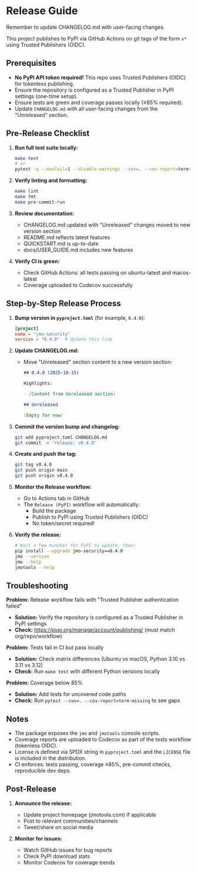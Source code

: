 # Release Guide

Remember to update CHANGELOG.md with user-facing changes.

This project publishes to PyPI via GitHub Actions on git tags of the form `v*` using Trusted Publishers (OIDC).

## Prerequisites

- **No PyPI API token required!** This repo uses Trusted Publishers (OIDC) for tokenless publishing.
- Ensure the repository is configured as a Trusted Publisher in PyPI settings (one-time setup).
- Ensure tests are green and coverage passes locally (≥85% required).
- Update `CHANGELOG.md` with all user-facing changes from the "Unreleased" section.

## Pre-Release Checklist

1. **Run full test suite locally:**

   ```bash
   make test
   # or
   pytest -q --maxfail=1 --disable-warnings --cov=. --cov-report=term-missing --cov-fail-under=85
   ```

2. **Verify linting and formatting:**

   ```bash
   make lint
   make fmt
   make pre-commit-run
   ```

3. **Review documentation:**
   - CHANGELOG.md updated with "Unreleased" changes moved to new version section
   - README.md reflects latest features
   - QUICKSTART.md is up-to-date
   - docs/USER_GUIDE.md includes new features

4. **Verify CI is green:**
   - Check GitHub Actions: all tests passing on ubuntu-latest and macos-latest
   - Coverage uploaded to Codecov successfully

## Step-by-Step Release Process

1. **Bump version in `pyproject.toml`** (for example, `0.4.0`):

   ```toml
   [project]
   name = "jmo-security"
   version = "0.4.0"  # Update this line
   ```

2. **Update CHANGELOG.md:**
   - Move "Unreleased" section content to a new version section:

     ```markdown
     ## 0.4.0 (2025-10-15)

     Highlights:

     - [Content from Unreleased section]

     ## Unreleased

     [Empty for now]
     ```

3. **Commit the version bump and changelog:**

   ```bash
   git add pyproject.toml CHANGELOG.md
   git commit -m "release: v0.4.0"
   ```

4. **Create and push the tag:**

   ```bash
   git tag v0.4.0
   git push origin main
   git push origin v0.4.0
   ```

5. **Monitor the Release workflow:**
   - Go to Actions tab in GitHub
   - The `Release (PyPI)` workflow will automatically:
     - Build the package
     - Publish to PyPI using Trusted Publishers (OIDC)
     - No token/secret required!

6. **Verify the release:**

   ```bash
   # Wait a few minutes for PyPI to update, then:
   pip install --upgrade jmo-security==0.4.0
   jmo --version
   jmo --help
   jmotools --help
   ```

## Troubleshooting

**Problem:** Release workflow fails with "Trusted Publisher authentication failed"

- **Solution:** Verify the repository is configured as a Trusted Publisher in PyPI settings
- **Check:** https://pypi.org/manage/account/publishing/ (must match org/repo/workflow)

**Problem:** Tests fail in CI but pass locally

- **Solution:** Check matrix differences (Ubuntu vs macOS, Python 3.10 vs 3.11 vs 3.12)
- **Check:** Run `make test` with different Python versions locally

**Problem:** Coverage below 85%

- **Solution:** Add tests for uncovered code paths
- **Check:** Run `pytest --cov=. --cov-report=term-missing` to see gaps

## Notes

- The package exposes the `jmo` and `jmotools` console scripts.
- Coverage reports are uploaded to Codecov as part of the tests workflow (tokenless OIDC).
- License is defined via SPDX string in `pyproject.toml` and the `LICENSE` file is included in the distribution.
- CI enforces: tests passing, coverage ≥85%, pre-commit checks, reproducible dev deps.

## Post-Release

1. **Announce the release:**
   - Update project homepage (jmotools.com) if applicable
   - Post to relevant communities/channels
   - Tweet/share on social media

2. **Monitor for issues:**
   - Watch GitHub issues for bug reports
   - Check PyPI download stats
   - Monitor Codecov for coverage trends

